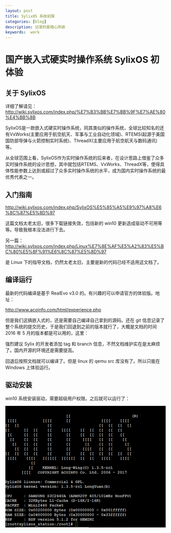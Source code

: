 ```yaml
---
layout: post
title: SylixOS 系统初探
categories: [blog]
description: 记录的是随心所欲
keywords:  work
---
```


# 国产嵌入式硬实时操作系统 SylixOS 初体验

## 关于 SylixOS 

详细了解请见：http://wiki.sylixos.com/index.php/%E7%B3%BB%E7%BB%9F%E7%AE%80%E4%BB%8B




SylixOS是一款嵌入式硬实时操作系统，同其类似的操作系统，全球比较知名的还有VxWorks(主要应用于航空航天、军事与工业自动化领域)、RTEMS(起源于美国国防部导弹与火箭控制实时系统)、ThreadX(主要应用于航空航天与数码通讯)等。 

从全球范围上看，SylixOS作为实时操作系统的后来者，在设计思路上借鉴了众多实时操作系统的设计思想，其中就包括RTEMS、VxWorks、ThreadX等，使得具体性能参数上达到或超过了众多实时操作系统的水平，成为国内实时操作系统的最优秀代表之一。


## 入门指南

http://wiki.sylixos.com/index.php/SylixOS%E5%85%A5%E9%97%A8%E6%8C%87%E5%8D%97

这篇文档太老太旧，很多下载链接失效，包括新的 win10 更新造成驱动不可用等等。导致我根本没法进行下去。

另一篇：http://wiki.sylixos.com/index.php/Linux%E7%8E%AF%E5%A2%83%E5%BC%80%E5%8F%91%E6%8C%87%E5%8D%97

是 Linux 下的指导文档，仍然太老太旧，主要是新的代码已经不适用这文档了。

## 编译运行 

最新的代码编译是基于 RealEvo v3.0 的。有兴趣的可以申请官方的体验版。地址：

http://www.acoinfo.com/html/experience.php

但是我们这搞嵌入式的，还是需要自己编译自己拿到的源码。还在 git 信息记录了整个系统的提交历史，于是我们回退到之前的版本就行了，大概是文档的时间 2016 年 5 月的版本都是可以用的，这里：

强烈建议 Sylix 的开发者添加 tag 和 branch 信息，不然文档维护实在是太麻烦了。国内开源的环境还是需要提高。

回退后按照文档就可以编译了。但是 linux 的 qemu src 库没有了。所以只能在 Windows 上体验运行。

## 驱动安装

win10 系统安装驱动，需要超级用户权限。之后就可以运行了：

![启动界面](/images/blog/sylix_start.png)
